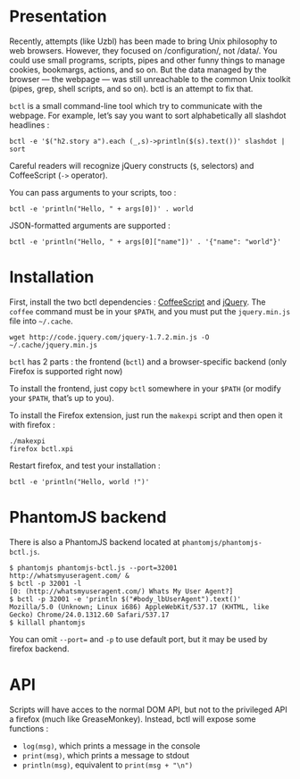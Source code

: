 # Presentation

Recently, attempts (like Uzbl) has been made to bring Unix philosophy to
web browsers. However, they focused on /configuration/, not /data/. You
could use small programs, scripts, pipes and other funny things to
manage cookies, bookmargs, actions, and so on. But the data managed by
the browser — the webpage — was still unreachable to the common Unix
toolkit (pipes, grep, shell scripts, and so on). bctl is an attempt to
fix that.

`bctl` is a small command-line tool which try to communicate with the
webpage. For example, let’s say you want to sort alphabetically all
slashdot headlines :

    bctl -e '$("h2.story a").each (_,s)->println($(s).text())' slashdot | sort

Careful readers will recognize jQuery constructs (`$`, selectors) and
CoffeeScript (`->` operator).

You can pass arguments to your scripts, too :

    bctl -e 'println("Hello, " + args[0])' . world

JSON-formatted arguments are supported :

    bctl -e 'println("Hello, " + args[0]["name"])' . '{"name": "world"}'

# Installation

First, install the two bctl dependencies :
[CoffeeScript](http://coffeescript.org/) and
[jQuery](http://jquery.com/). The `coffee` command must be in your
`$PATH`, and you must put the `jquery.min.js` file into `~/.cache`.

    wget http://code.jquery.com/jquery-1.7.2.min.js -O ~/.cache/jquery.min.js

`bctl` has 2 parts : the frontend (`bctl`) and a browser-specific backend
(only Firefox is supported right now)

To install the frontend, just copy `bctl` somewhere in your `$PATH`
(or modify your `$PATH`, that’s up to you).

To install the Firefox extension, just run the `makexpi` script and then
open it with firefox :

    ./makexpi
    firefox bctl.xpi

Restart firefox, and test your installation :

    bctl -e 'println("Hello, world !")'

# PhantomJS backend

There is also a PhantomJS backend located at
`phantomjs/phantomjs-bctl.js`.

    $ phantomjs phantomjs-bctl.js --port=32001 http://whatsmyuseragent.com/ &
    $ bctl -p 32001 -l
    [0: (http://whatsmyuseragent.com/) Whats My User Agent?]
    $ bctl -p 32001 -e 'println $("#body_lbUserAgent").text()'
    Mozilla/5.0 (Unknown; Linux i686) AppleWebKit/537.17 (KHTML, like Gecko) Chrome/24.0.1312.60 Safari/537.17
    $ killall phantomjs

You can omit `--port=` and `-p` to use default port, but it may be used
by firefox backend.

# API

Scripts will have acces to the normal DOM API, but not to the privileged API a firefox (much like GreaseMonkey). Instead, bctl will expose some functions :

* `log(msg)`, which prints a message in the console
* `print(msg)`, which prints a message to stdout
* `println(msg)`, equivalent to `print(msg + "\n")`

